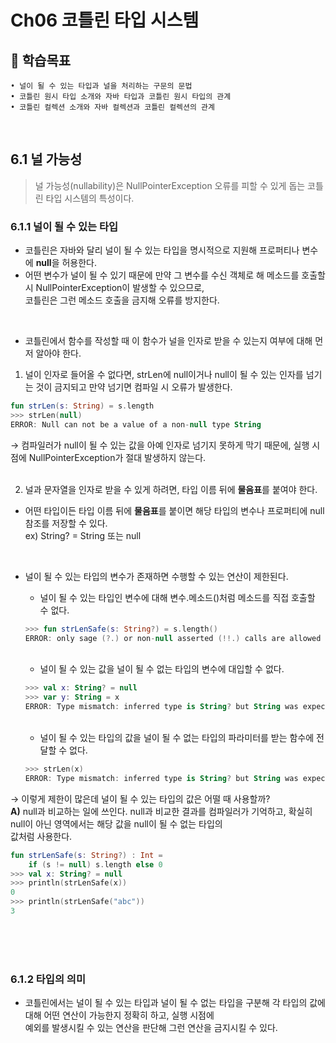 # Ch06 코틀린 타입 시스템 
## 📌 학습목표
```
• 널이 될 수 있는 타입과 널을 처리하는 구문의 문법
• 코틀린 원시 타입 소개와 자바 타입과 코틀린 원시 타입의 관계
• 코틀린 컬렉션 소개와 자바 컬렉션과 코틀린 컬렉션의 관계
```
<br>

## 6.1 널 가능성
> 널 가능성(nullability)은 NullPointerException 오류를 피할 수 있게 돕는 코틀린 타입 시스템의 특성이다.

### 6.1.1 널이 될 수 있는 타입
- 코틀린은 자바와 달리 널이 될 수 있는 타입을 명시적으로 지원해 프로퍼티나 변수에 **null**을 허용한다.
- 어떤 변수가 널이 될 수 있기 때문에 만약 그 변수를 수신 객체로 해 메소드를 호출할 시 NullPointerException이 발생할 수 있으므로,<br>
  코틀린은 그런 메소드 호출을 금지해 오류를 방지한다.
<br>

- 코틀린에서 함수를 작성할 때 이 함수가 널을 인자로 받을 수 있는지 여부에 대해 먼저 알아야 한다.
1) 널이 인자로 들어올 수 없다면, strLen에 null이거나 null이 될 수 있는 인자를 넘기는 것이 금지되고 만약 넘기면 컴파일 시 오류가 발생한다.
```kotlin
fun strLen(s: String) = s.length
>>> strLen(null)
ERROR: Null can not be a value of a non-null type String
```
→ 컴파일러가 null이 될 수 있는 값을 아예 인자로 넘기지 못하게 막기 때문에, 실행 시점에 NullPointerException가 절대 발생하지 않는다.
<br>
<br>

2) 널과 문자열을 인자로 받을 수 있게 하려면, 타입 이름 뒤에 **물음표**를 붙여야 한다.
- 어떤 타입이든 타입 이름 뒤에 **물음표**를 붙이면 해당 타입의 변수나 프로퍼티에 null 참조를 저장할 수 있다. <br>
ex) String? = String 또는 null
<br>

- 널이 될 수 있는 타입의 변수가 존재하면 수행할 수 있는 연산이 제한된다.
  - 널이 될 수 있는 타입인 변수에 대해 변수.메소드()처럼 메소드를 직접 호출할 수 없다.
  ```kotlin
  >>> fun strLenSafe(s: String?) = s.length()
  ERROR: only sage (?.) or non-null asserted (!!.) calls are allowed on a nullable receiver of type kotlin.String?
  ```
  <br>

  - 널이 될 수 있는 값을 널이 될 수 없는 타입의 변수에 대입할 수 없다.
  ```kotlin
  >>> val x: String? = null
  >>> var y: String = x
  ERROR: Type mismatch: inferred type is String? but String was expected
  ```
  <br>
  
  - 널이 될 수 있는 타입의 값을 널이 될 수 없는 타입의 파라미터를 받는 함수에 전달할 수 없다.
  ```kotlin
  >>> strLen(x)
  ERROR: Type mismatch: inferred type is String? but String was expected
  ```
→ 이렇게 제한이 많은데 널이 될 수 있는 타입의 값은 어떨 때 사용할까? <br>
**A)** null과 비교하는 일에 쓰인다. null과 비교한 결과를 컴파일러가 기억하고, 확실히 null이 아닌 영역에서는 해당 값을 null이 될 수 없는 타입의<br> 값처럼 사용한다.
```kotlin
fun strLenSafe(s: String?) : Int = 
    if (s != null) s.length else 0
>>> val x: String? = null
>>> println(strLenSafe(x))
0
>>> println(strLenSafe("abc"))
3
```
<br>
<br>
<br>

### 6.1.2 타입의 의미
- 코틀린에서는 널이 될 수 있는 타입과 널이 될 수 없는 타입을 구분해 각 타입의 값에 대해 어떤 연산이 가능한지 정확히 하고, 실행 시점에<br> 예외를 발생시킬 수 있는 연산을 판단해 그런 연산을 금지시킬 수 있다.

